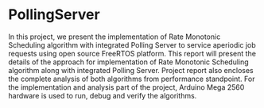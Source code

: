 # PollingServer

In this project, we present the implementation of Rate Monotonic Scheduling algorithm with integrated Polling Server to service aperiodic job requests using open source FreeRTOS platform. This report will present the details of the approach for implementation of Rate Monotonic Scheduling algorithm along with integrated Polling Server. Project report also encloses the complete analysis of both algorithms from performance standpoint. For the implementation and analysis part of the project, Arduino Mega 2560 hardware is used to run, debug and verify the algorithms.
